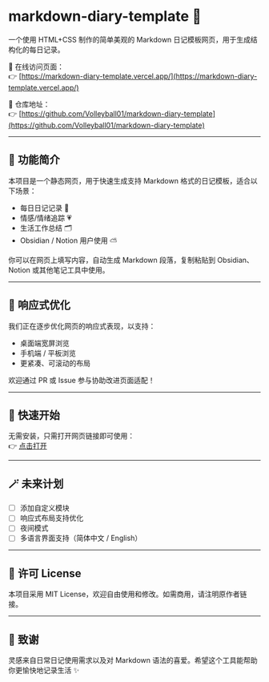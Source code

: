 # markdown-diary-template 💌  
一个使用 HTML+CSS 制作的简单美观的 Markdown 日记模板网页，用于生成结构化的每日记录。

📎 在线访问页面：  
👉 [https://markdown-diary-template.vercel.app/](https://markdown-diary-template.vercel.app/)

📁 仓库地址：  
👉 [https://github.com/Volleyball01/markdown-diary-template](https://github.com/Volleyball01/markdown-diary-template)

---

## 🧩 功能简介

本项目是一个静态网页，用于快速生成支持 Markdown 格式的日记模板，适合以下场景：

- 每日日记记录 📝
- 情感/情绪追踪 💗
- 生活工作总结 🗂
- Obsidian / Notion 用户使用 ⛅

你可以在网页上填写内容，自动生成 Markdown 段落，复制粘贴到 Obsidian、Notion 或其他笔记工具中使用。

---

## 📱 响应式优化

我们正在逐步优化网页的响应式表现，以支持：

- 桌面端宽屏浏览
- 手机端 / 平板浏览
- 更紧凑、可滚动的布局

欢迎通过 PR 或 Issue 参与协助改进页面适配！

---

## 🚀 快速开始

无需安装，只需打开网页链接即可使用：  
👉 [点击打开](https://markdown-diary-template.vercel.app/)

---

## 🪄 未来计划

- [ ] 添加自定义模块
- [ ] 响应式布局支持优化
- [ ] 夜间模式
- [ ] 多语言界面支持（简体中文 / English）

---

## 📝 许可 License

本项目采用 MIT License，欢迎自由使用和修改。如需商用，请注明原作者链接。

---

## 💬 致谢

灵感来自日常日记使用需求以及对 Markdown 语法的喜爱。希望这个工具能帮助你更愉快地记录生活 ✨
